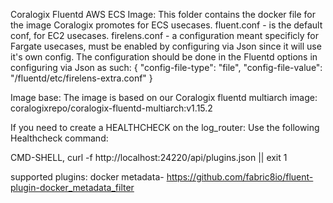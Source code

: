 Coralogix Fluentd AWS ECS Image: This folder contains the docker file for the image Coralogix promotes for ECS usecases. fluent.conf - is the default conf, for EC2 usecases. firelens.conf - a configuration meant specificly for Fargate usecases, must be enabled by configuring via Json since it will use it's own config.
The configuration should be done in the Fluentd options in configuring via Json as such:
{
                    "config-file-type": "file",
                    "config-file-value": "/fluentd/etc/firelens-extra.conf"
                }

Image base: The image is based on our Coralogix fluentd multiarch image: coralogixrepo/coralogix-fluentd-multiarch:v1.15.2


If you need to create a HEALTHCHECK on the log_router:
Use the following Healthcheck command:

CMD-SHELL, curl -f http://localhost:24220/api/plugins.json || exit 1

supported plugins: docker metadata- https://github.com/fabric8io/fluent-plugin-docker_metadata_filter
